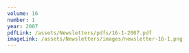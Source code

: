 ```yaml
---
volume: 16
number: 1
year: 2007
pdfLink: /assets/Newsletters/pdfs/16-1-2007.pdf
imageLink: /assets/Newsletters/images/newsletter-16-1.png
---
```

